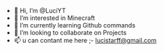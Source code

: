 - 👋 Hi, I’m @LuciYT
- 👀 I’m interested in Minecraft
- 🌱 I’m currently learning Github commands
- 💞️ I’m looking to collaborate on Projects
- 📫 u can contant me here ;- lucistarff@gmail.com

<!---
LuciYT/LuciYT is a ✨ special ✨ repository because its `README.md` (this file) appears on your GitHub profile.
You can click the Preview link to take a look at your changes.
--->
